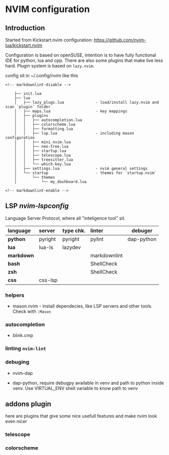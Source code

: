# NVIM configuration

## Introduction

Started from Kickstart.nvim configuration: <https://github.com/nvim-lua/kickstart.nvim>

Configuration is based on openSUSE, intention is to have fully functional IDE for
python, lua and cpp. There are also some plugins that make live less hard.
Plugin system is based on `lazy.nvim`.

config sit in ~/.config/nvim like this

```lint
<!-- markdownlint-disable -->
```

```text
    ├── init.lua
    ├── lua
    │   ├── lazy_plugs.lua              - load/install lazy.nvim and scan `plugin` folder
    │   ├── maps.lua                    - key mappings
    │   ├── plugins
    │   │   ├── autocompletion.lua
    │   │   ├── colorscheme.lua
    │   │   ├── formatting.lua
    │   │   ├── lsp.lua                 - including mason configuration
    │   │   ├── mini_nvim.lua
    │   │   ├── neo-tree.lua
    │   │   ├── startup.lua
    │   │   ├── telescope.lua
    │   │   ├── treesitter.lua
    │   │   └── which-key.lua
    │   ├── settings.lua                - nvim general settings
    │   └── startup                     - themes for `startup.nvim`
    │       └── themes
    │           └── my_dashboard.lua
```

```lint
<!-- markdownlint-enable -->
```

## LSP *nvim-lspconfig*

Language Server Protocol, where all "inteligence tool" sit.

| language      |    server     | type chk. | linter        | debuger   |
|:--------------|:----------    |:----------|:--------------|--------   |
| **python**    |   pyright     | pyright   | pylint        | dap-python|
| **lua**       |   lua-ls      | lazydev   |               |           |
| **markdown**  |               |           | markdownlint  |           |
| **bash**      |               |           | ShellCheck    |           |
| **zsh**       |               |           | ShellCheck    |           |
| **css**       |   css-lsp     |           |               |           |

### helpers

- mason.nvim - install dependecies, like LSP servers and other tools.
Check with `:Mason`

### autocompletion

- blink.cmp

### linting `nvim-lint`

### debuging

- nvim-dap

- dap-python, require debugpy available in venv and path to python
inside venv. Use VIRTUAL_ENV shell variable to know path to venv

## addons plugin

here are plugins that give some nice usefull features and make nvim look even nicer

### telescope

### colorscheme
